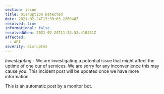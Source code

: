 ```yaml
---
section: issue
title: Disruption Detected
date: 2021-02-24T13:39:03.226048Z
resolved: true
informational: false
resolvedWhen: 2021-02-24T11:53:52.410461Z
affected:
  - API
severity: disrupted
---
```

*Investigating* - We are investigating a potential issue that might affect the uptime of one our of services. We are sorry for any inconvenience this may cause you. This incident post will be updated once we have more information.

This is an automatic post by a monitor bot.
        